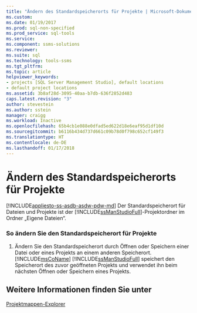 ```yaml
---
title: "Ändern des Standardspeicherorts für Projekte | Microsoft-Dokumentation"
ms.custom: 
ms.date: 01/19/2017
ms.prod: sql-non-specified
ms.prod_service: sql-tools
ms.service: 
ms.component: ssms-solutions
ms.reviewer: 
ms.suite: sql
ms.technology: tools-ssms
ms.tgt_pltfrm: 
ms.topic: article
helpviewer_keywords:
- projects [SQL Server Management Studio], default locations
- default project locations
ms.assetid: 3b8af28d-3095-40aa-b7db-636f2852d483
caps.latest.revision: "3"
author: stevestein
ms.author: sstein
manager: craigg
ms.workload: Inactive
ms.openlocfilehash: 65b4cb1e088e0dfad5ed622d18e6eaf95d1df10d
ms.sourcegitcommit: b6116b434d737d661c09b78d0f798c652cf149f3
ms.translationtype: HT
ms.contentlocale: de-DE
ms.lasthandoff: 01/17/2018
---
```

# <a name="change-the-default-location-for-projects"></a>Ändern des Standardspeicherorts für Projekte
[!INCLUDE[appliesto-ss-asdb-asdw-pdw-md](../../includes/appliesto-ss-asdb-asdw-pdw-md.md)] Der Standardspeicherort für Dateien und Projekte ist der [!INCLUDE[ssManStudioFull](../../includes/ssmanstudiofull_md.md)]-Projektordner im Ordner „Eigene Dateien“.  
  
### <a name="to-change-the-default-location-for-projects"></a>So ändern Sie den Standardspeicherort für Projekte  
  
1.  Ändern Sie den Standardspeicherort durch Öffnen oder Speichern einer Datei oder eines Projekts an einem anderen Speicherort. [!INCLUDE[msCoName](../../includes/msconame_md.md)] [!INCLUDE[ssManStudioFull](../../includes/ssmanstudiofull_md.md)] speichert den Speicherort des zuvor geöffneten Projekts und verwendet ihn beim nächsten Öffnen oder Speichern eines Projekts.  
  
## <a name="see-also"></a>Weitere Informationen finden Sie unter  
[Projektmappen-Explorer](../../ssms/solution/solution-explorer.md)  
  
